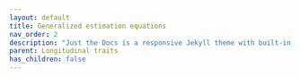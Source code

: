 ```yaml
---
layout: default
title: Generalized estimation equations
nav_order: 2
description: "Just the Docs is a responsive Jekyll theme with built-in search that is easily customizable and hosted on GitHub Pages."
parent: Longitudinal traits
has_children: false
---
```

